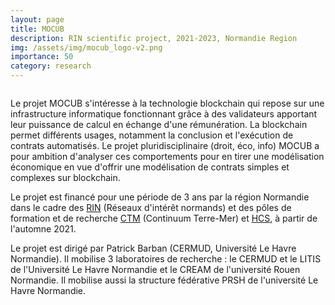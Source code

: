 ```yaml
---
layout: page
title: MOCUB
description: RIN scientific project, 2021-2023, Normandie Region 
img: /assets/img/mocub_logo-v2.png
importance: 50
category: research
---
```

<div class="row">
    <div class="col-sm mt-3 mt-md-0">
        <img class="img-fluid rounded z-depth-1" src="{{ '/assets/img/mocub_logo-v2.png' | relative_url }}" alt="" title="XTerM logo"/>
    </div>
</div>
<!--
<div class="caption">
    MOCUB logo
</div>
-->

Le projet MOCUB s'intéresse à la technologie blockchain qui repose sur une infrastructure informatique fonctionnant grâce à des validateurs apportant leur puissance de calcul en échange d'une rémunération. La blockchain permet différents usages, notamment la conclusion et l'exécution de contrats automatisés. Le projet pluridisciplinaire (droit, éco, info) MOCUB a pour ambition d'analyser ces comportements pour en tirer une modélisation économique en vue d'offrir une modélisation de contrats simples et complexes sur blockchain.

Le projet est financé pour une période de 3 ans par la région Normandie dans le cadre des [RIN](https://aides.normandie.fr/rin-recherche-2021) (Réseaux d'intérêt normands) et des pôles de formation et de recherche [CTM](https://www.normandie-univ.fr/recherche/structuration-de-la-recherche/pole-ctm/) (Continuum Terre-Mer) et [HCS](https://www.normandie-univ.fr/recherche/structuration-de-la-recherche/pole-hcs/), à partir de l'automne 2021.

Le projet est dirigé par Patrick Barban (CERMUD, Université Le Havre Normandie). Il mobilise 3 laboratoires de recherche : le CERMUD et le LITIS de l'Université Le Havre Normandie et le CREAM de l'université Rouen Normandie. Il mobilise aussi la structure fédérative PRSH de l'université Le Havre Normandie. 
